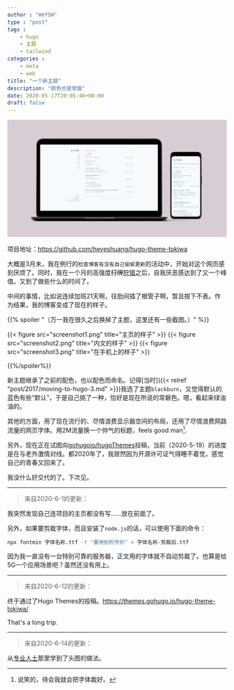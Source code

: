 ```yaml
---
author : "HeYSH"
type : "post"
tags :
    - hugo
    - 主题
    - tailwind
categories :
    - meta
    - web
title: "一个新主题"
description: "颜色也是常磐"
date: 2020-05-17T20:05:46+08:00
draft: false
---
```


![mockup](mockup2.png)

项目地址：<https://github.com/heyeshuang/hugo-theme-tokiwa>

大概是3月末，我在例行的`检查博客有没有自己偷偷更新`的活动中，开始对这个网页感到厌烦了。同时，我在一个月的高强度~~打牌~~[狩猎](https://store.steampowered.com/app/582010/MONSTER_HUNTER_WORLD/)之后，自我厌恶感达到了又一个峰值。又到了做些什么的时间了。

中间的事情，比如说连续加班21天啊，往肋间插了根管子啊，暂且按下不表。作为结果，我的博客变成了现在的样子。

{{% spoiler "（万一我在很久之后换掉了主题，这里还有一些截图。）" %}}

{{< figure src="screenshot1.png" title="主页的样子" >}}
{{< figure src="screenshot2.png" title="内文的样子" >}}
{{< figure src="screenshot3.png" title="在手机上的样子" >}}

{{%/spoiler%}}

新主题继承了之前的配色，也以配色而命名。记得[当时]({{< relref "post/2017/moving-to-hugo-3.md" >}})我选了主题`blackburn`，又觉得默认的蓝色有些“默认”，于是自己挑了一种，恰好是现在所说的常磐色。嗯，看起来绿油油的。

其他的方面，用了现在流行的、尽情浪费显示器空间的布局，还用了尽情浪费网路流量的网页字体。用2M流量换一个帅气的标题，feels good man[^1].

另外，现在正在试图向[gohugoio/hugoThemes](https://github.com/gohugoio/hugoThemes/issues/850)投稿，当前（2020-5-19）的进度是在与老外激情对线。都2020年了，我居然因为开源许可证气得睡不着觉，感觉自己的青春又回来了。

我没什么好交代的了。下次见。

---
> 来自2020-6-1的更新：

我突然发现自己连项目的主页都没有写……放在前面了。

另外，如果要剪裁字体，而且安装了`node.js`的话，可以使用下面的命令：

```bash
npx fontmin 字体名称.ttf -t "要用到的字形" > 字体名称-剪裁后.ttf 
```

因为我一直没有一台特别可靠的服务器，正文用的字体就不自动剪裁了。也算是给5G一个应用场景吧？虽然还没有用上。

--- 

> 来自2020-6-12的更新：

终于通过了Hugo Themes的投稿。https://themes.gohugo.io/hugo-theme-tokiwa/

That's a long trip.

---

> 来自2020-6-14的更新：

从[专业人士](https://blog.shuiba.co/lots-stuff-of-new-theme)那里学到了头图的做法。

[^1]:说笑的，待会我就会把字体裁好。